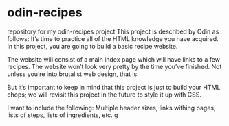# odin-recipes
repository for my odin-recipes project
This project is described by Odin as follows: It’s time to practice all of the HTML knowledge you have acquired. In this project, you are going to build a basic recipe website.

The website will consist of a main index page which will have links to a few recipes. The website won’t look very pretty by the time you’ve finished. Not unless you’re into brutalist web design, that is.

But it’s important to keep in mind that this project is just to build your HTML chops; we will revisit this project in the future to style it up with CSS.

I want to include the following: Multiple header sizes, links withing pages, lists of steps, lists of ingredients, etc. g